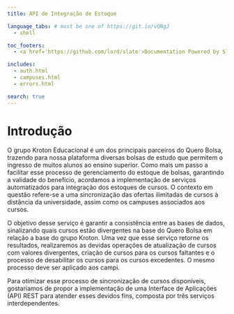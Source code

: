 ```yaml
---
title: API de Integração de Estoque

language_tabs: # must be one of https://git.io/vQNgJ
  - shell

toc_footers:
  - <a href='https://github.com/lord/slate'>Documentation Powered by Slate</a>

includes:
  - auth.html
  - campuses.html
  - errors.html

search: true
---
```


# Introdução

O grupo Kroton Educacional é um dos principais parceiros do Quero Bolsa, trazendo para nossa plataforma diversas bolsas de estudo que permitem o ingresso de muitos alunos ao ensino superior. Como mais um passo a facilitar esse processo de gerenciamento do estoque de bolsas, garantindo a validade do benefício, acordamos a implementação de serviços automatizados para integração dos estoques de cursos. O contexto em questão refere-se a uma sincronização das ofertas ilimitadas de cursos à distância da universidade, assim como os campuses associados aos cursos.

O objetivo desse serviço é garantir a consistência entre as bases de dados, sinalizando quais cursos estão divergentes na base do Quero Bolsa em relação a base do grupo Kroton. Uma vez que esse serviço retorne os resultados, realizaremos as devidas operações de atualização de cursos com valores divergentes, criação de cursos para os cursos faltantes e o processo de desabilitar os cursos para os cursos excedentes. O mesmo processo deve ser aplicado aos campi.

Para otimizar esse processo de sincronização de cursos disponíveis, gostaríamos de propor a implementação de uma Interface de Aplicações (API) REST para atender esses devidos fins, composta por três serviços interdependentes.
